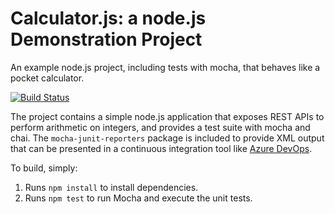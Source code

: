 Calculator.js: a node.js Demonstration Project
==============================================
An example node.js project, including tests with mocha, that behaves like
a pocket calculator.

[![Build Status](https://dev.azure.com/lesliestevensj0213/Integrating%20External%20Source%20Control%20with%20Azure%20Pipelines/_apis/build/status/LStevensJ.calculator?branchName=master)](https://dev.azure.com/lesliestevensj0213/Integrating%20External%20Source%20Control%20with%20Azure%20Pipelines/_build/latest?definitionId=7&branchName=master)

The project contains a simple node.js application that exposes REST APIs
to perform arithmetic on integers, and provides a test suite with mocha
and chai.  The `mocha-junit-reporters` package is included to provide XML
output that can be presented in a continuous integration tool like
[Azure DevOps](https://azure.com/devops).

To build, simply:

1. Runs `npm install` to install dependencies.
2. Runs `npm test` to run Mocha and execute the unit tests.


